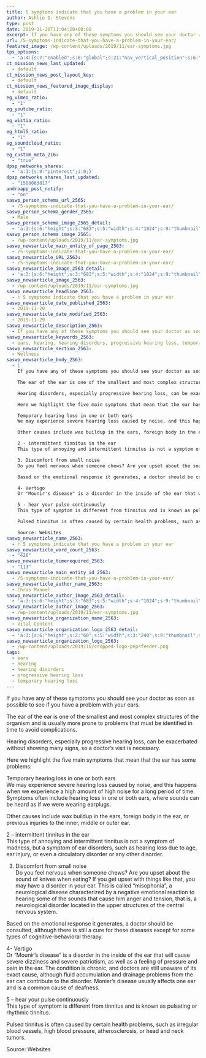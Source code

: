 ```yaml
---
title: 5 symptoms indicate that you have a problem in your ear
author: Ashlie D. Stevens
type: post
date: 2019-11-20T11:04:20+00:00
excerpt: If you have any of these symptoms you should see your doctor as soon as possible to see if you have a problem with your ears.
url: /5-symptoms-indicate-that-you-have-a-problem-in-your-ear/
featured_image: /wp-content/uploads/2019/11/ear-symptoms.jpg
tps_options:
  - 'a:4:{s:7:"enabled";s:6:"global";s:21:"nav_vertical_position";s:6:"global";s:23:"nav_hide_on_first_slide";b:0;s:23:"slide_loading_mechanism";s:6:"global";}'
ct_mission_news_last_updated:
  - default
ct_mission_news_post_layout_key:
  - default
ct_mission_news_featured_image_display:
  - default
eg_vimeo_ratio:
  - "1"
eg_youtube_ratio:
  - "1"
eg_wistia_ratio:
  - "1"
eg_html5_ratio:
  - "1"
eg_soundcloud_ratio:
  - "1"
eg_custom_meta_216:
  - "true"
dpsp_networks_shares:
  - 'a:1:{s:9:"pinterest";i:0;}'
dpsp_networks_shares_last_updated:
  - "1588063817"
androapp_post_notify:
  - "on"
saswp_person_schema_url_2565:
  - /5-symptoms-indicate-that-you-have-a-problem-in-your-ear/
saswp_person_schema_gender_2565:
  - Male
saswp_person_schema_image_2565_detail:
  - 'a:3:{s:6:"height";s:3:"683";s:5:"width";s:4:"1024";s:9:"thumbnail";s:71:"/wp-content/uploads/2019/11/ear-symptoms.jpg";}'
saswp_person_schema_image_2565:
  - /wp-content/uploads/2019/11/ear-symptoms.jpg
saswp_newsarticle_main_entity_of_page_2563:
  - /5-symptoms-indicate-that-you-have-a-problem-in-your-ear/
saswp_newsarticle_URL_2563:
  - /5-symptoms-indicate-that-you-have-a-problem-in-your-ear/
saswp_newsarticle_image_2563_detail:
  - 'a:3:{s:6:"height";s:3:"683";s:5:"width";s:4:"1024";s:9:"thumbnail";s:71:"/wp-content/uploads/2019/11/ear-symptoms.jpg";}'
saswp_newsarticle_image_2563:
  - /wp-content/uploads/2019/11/ear-symptoms.jpg
saswp_newsarticle_headline_2563:
  - ⚕️ 5 symptoms indicate that you have a problem in your ear
saswp_newsarticle_date_published_2563:
  - 2019-11-20
saswp_newsarticle_date_modified_2563:
  - 2019-11-29
saswp_newsarticle_description_2563:
  - If you have any of these symptoms you should see your doctor as soon as possible to see if you have a problem with your ears.
saswp_newsarticle_keywords_2563:
  - ears, hearing, hearing disorders, progressive hearing loss, temporary hearing loss,
saswp_newsarticle_section_2563:
  - Wellness
saswp_newsarticle_body_2563:
  - |
    If you have any of these symptoms you should see your doctor as soon as possible to see if you have a problem with your ears.

    The ear of the ear is one of the smallest and most complex structures of the organism and is usually more prone to problems that must be identified in time to avoid complications.

    Hearing disorders, especially progressive hearing loss, can be exacerbated without showing many signs, so a doctor's visit is necessary.

    Here we highlight the five main symptoms that mean that the ear has some problems:

    Temporary hearing loss in one or both ears
    We may experience severe hearing loss caused by noise, and this happens when we experience a high amount of high noise for a long period of time. Symptoms often include hearing loss in one or both ears, where sounds can be heard as if we were wearing earplugs.

    Other causes include wax buildup in the ears, foreign body in the ear, or previous injuries to the inner, middle or outer ear.

    2 - intermittent tinnitus in the ear
    This type of annoying and intermittent tinnitus is not a symptom of madness, but a symptom of ear disorders, such as hearing loss due to age, ear injury, or even a circulatory disorder or any other disorder.

    3. Discomfort from small noise
    Do you feel nervous when someone chews? Are you upset about the sound of knives when eating? If you get upset with things like that, you may have a disorder in your ear. This is called "misophonia", a neurological disease characterized by a negative emotional reaction to hearing some of the sounds that cause him anger and tension, that is, a neurological disorder located in the upper structures of the central nervous system.

    Based on the emotional response it generates, a doctor should be consulted, although there is still a cure for these diseases except for some types of cognitive-behavioral therapy.

    4- Vertigo
    Or "Mounir's disease" is a disorder in the inside of the ear that will cause severe dizziness and severe patriotism, as well as a feeling of pressure and pain in the ear. The condition is chronic, and doctors are still unaware of its exact cause, although fluid accumulation and drainage problems from the ear can contribute to the disorder. Monier's disease usually affects one ear and is a common cause of deafness.

    5 - hear your pulse continuously
    This type of symptom is different from tinnitus and is known as pulsating or rhythmic tinnitus.

    Pulsed tinnitus is often caused by certain health problems, such as irregular blood vessels, high blood pressure, atherosclerosis, or head and neck tumors.

    Source: Websites
saswp_newsarticle_name_2563:
  - ⚕️ 5 symptoms indicate that you have a problem in your ear
saswp_newsarticle_word_count_2563:
  - "426"
saswp_newsarticle_timerequired_2563:
  - "113"
saswp_newsarticle_main_entity_id_2563:
  - /5-symptoms-indicate-that-you-have-a-problem-in-your-ear/
saswp_newsarticle_author_name_2563:
  - Chris Manoel
saswp_newsarticle_author_image_2563_detail:
  - 'a:3:{s:6:"height";s:3:"683";s:5:"width";s:4:"1024";s:9:"thumbnail";s:71:"/wp-content/uploads/2019/11/ear-symptoms.jpg";}'
saswp_newsarticle_author_image_2563:
  - /wp-content/uploads/2019/11/ear-symptoms.jpg
saswp_newsarticle_organization_name_2563:
  - Vital Content
saswp_newsarticle_organization_logo_2563_detail:
  - 'a:3:{s:6:"height";s:2:"60";s:5:"width";s:3:"240";s:9:"thumbnail";s:82:"/wp-content/uploads/2019/10/cropped-logo-pepsfeeder.png";}'
saswp_newsarticle_organization_logo_2563:
  - /wp-content/uploads/2019/10/cropped-logo-pepsfeeder.png
tags:
  - ears
  - hearing
  - hearing disorders
  - progressive hearing loss
  - temporary hearing loss
---
```


If you have any of these symptoms you should see your doctor as soon as possible to see if you have a problem with your ears.

The ear of the ear is one of the smallest and most complex structures of the organism and is usually more prone to problems that must be identified in time to avoid complications.

Hearing disorders, especially progressive hearing loss, can be exacerbated without showing many signs, so a doctor&#8217;s visit is necessary.

Here we highlight the five main symptoms that mean that the ear has some problems:

Temporary hearing loss in one or both ears  
We may experience severe hearing loss caused by noise, and this happens when we experience a high amount of high noise for a long period of time. Symptoms often include hearing loss in one or both ears, where sounds can be heard as if we were wearing earplugs.

Other causes include wax buildup in the ears, foreign body in the ear, or previous injuries to the inner, middle or outer ear.

2 &#8211; intermittent tinnitus in the ear  
This type of annoying and intermittent tinnitus is not a symptom of madness, but a symptom of ear disorders, such as hearing loss due to age, ear injury, or even a circulatory disorder or any other disorder.

3. Discomfort from small noise  
   Do you feel nervous when someone chews? Are you upset about the sound of knives when eating? If you get upset with things like that, you may have a disorder in your ear. This is called &#8220;misophonia&#8221;, a neurological disease characterized by a negative emotional reaction to hearing some of the sounds that cause him anger and tension, that is, a neurological disorder located in the upper structures of the central nervous system.

Based on the emotional response it generates, a doctor should be consulted, although there is still a cure for these diseases except for some types of cognitive-behavioral therapy.

4- Vertigo  
Or &#8220;Mounir&#8217;s disease&#8221; is a disorder in the inside of the ear that will cause severe dizziness and severe patriotism, as well as a feeling of pressure and pain in the ear. The condition is chronic, and doctors are still unaware of its exact cause, although fluid accumulation and drainage problems from the ear can contribute to the disorder. Monier&#8217;s disease usually affects one ear and is a common cause of deafness.

5 &#8211; hear your pulse continuously  
This type of symptom is different from tinnitus and is known as pulsating or rhythmic tinnitus.

Pulsed tinnitus is often caused by certain health problems, such as irregular blood vessels, high blood pressure, atherosclerosis, or head and neck tumors.

Source: Websites

